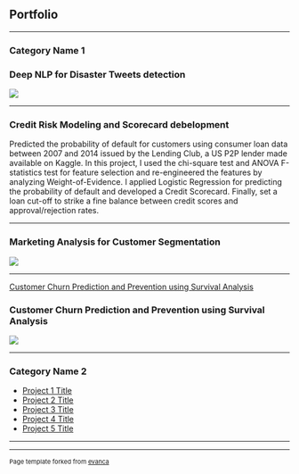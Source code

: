 ## Portfolio

---

### Category Name 1 

<h3>Deep NLP for Disaster Tweets detection</h3>
<p></p>
<img src="images/dummy_thumbnail.jpg?raw=true"/>

---
<h3>Credit Risk Modeling and Scorecard debelopment</h3>
<p>Predicted the probability of default for customers using consumer loan data between 2007 and 2014 issued by the Lending Club, a US P2P lender made available on Kaggle.
In this project, I used the chi-square test and ANOVA F-statistics test for feature selection and re-engineered the features by analyzing Weight-of-Evidence. I applied Logistic Regression for predicting the probability of default and developed a Credit Scorecard. Finally, set a loan cut-off to strike a fine balance between credit scores and approval/rejection rates.</p> 

---
<h3>Marketing Analysis for Customer Segmentation</h3>
<img src="images/dummy_thumbnail.jpg?raw=true"/>

---
[Customer Churn Prediction and Prevention using Survival Analysis](http://example.com/)
<h3>Customer Churn Prediction and Prevention using Survival Analysis</h3>
<img src="images/dummy_thumbnail.jpg?raw=true"/>

---

### Category Name 2

- [Project 1 Title](http://example.com/)
- [Project 2 Title](http://example.com/)
- [Project 3 Title](http://example.com/)
- [Project 4 Title](http://example.com/)
- [Project 5 Title](http://example.com/)

---




---
<p style="font-size:11px">Page template forked from <a href="https://github.com/evanca/quick-portfolio">evanca</a></p>
<!-- Remove above link if you don't want to attibute -->
